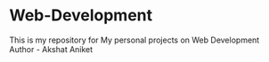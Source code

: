 # Web-Development
This is my repository for My personal projects on Web Development
<br>
Author - Akshat Aniket

